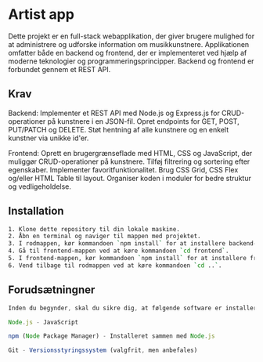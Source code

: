 # Artist app 

Dette projekt er en full-stack webapplikation, der giver brugere mulighed for at administrere og udforske information om musikkunstnere. Applikationen omfatter både en backend og frontend, der er implementeret ved hjælp af moderne teknologier og programmeringsprincipper. Backend og frontend er forbundet gennem et REST API.

## Krav
Backend: Implementer et REST API med Node.js og Express.js for CRUD-operationer på kunstnere i en JSON-fil. Opret endpoints for GET, POST, PUT/PATCH og DELETE. Støt hentning af alle kunstnere og en enkelt kunstner via unikke id'er.

Frontend: Oprett en brugergrænseflade med HTML, CSS og JavaScript, der muliggør CRUD-operationer på kunstnere. Tilføj filtrering og sortering efter egenskaber. Implementer favoritfunktionalitet. Brug CSS Grid, CSS Flex og/eller HTML Table til layout. Organiser koden i moduler for bedre struktur og vedligeholdelse.

## Installation
```bash
1. Klone dette repository til din lokale maskine.
2. Åbn en terminal og naviger til mappen med projektet.
3. I rodmappen, kør kommandoen `npm install` for at installere backend-afhængigheder.
4. Gå til frontend-mappen ved at køre kommandoen `cd frontend`.
5. I frontend-mappen, kør kommandoen `npm install` for at installere frontend-afhængigheder.
6. Vend tilbage til rodmappen ved at køre kommandoen `cd ..`.
```

## Forudsætningner
```javascript
Inden du begynder, skal du sikre dig, at følgende software er installeret på din computer:

Node.js - JavaScript 

npm (Node Package Manager) - Installeret sammen med Node.js

Git - Versionsstyringssystem (valgfrit, men anbefales)

```
